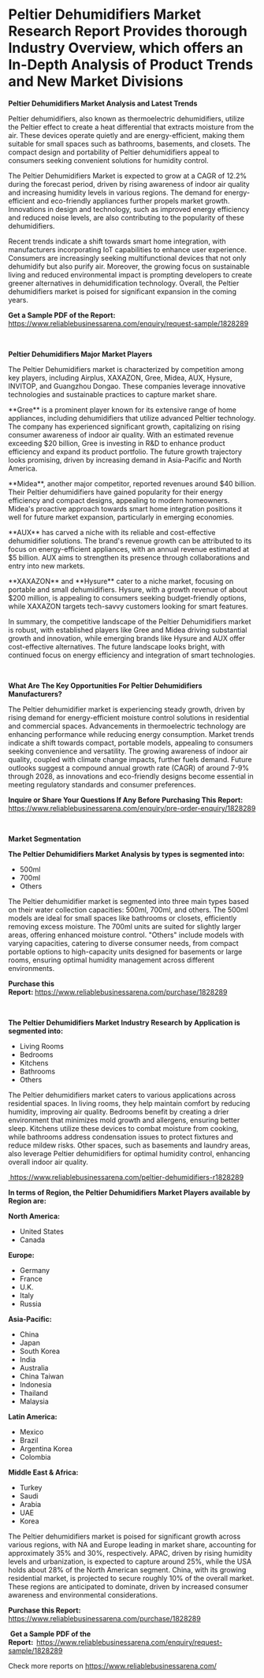 <p><h1>Peltier Dehumidifiers Market Research Report Provides thorough Industry Overview, which offers an In-Depth Analysis of Product Trends and New Market Divisions</h1></p><p><strong>Peltier Dehumidifiers Market Analysis and Latest Trends</strong></p>
<p><p>Peltier dehumidifiers, also known as thermoelectric dehumidifiers, utilize the Peltier effect to create a heat differential that extracts moisture from the air. These devices operate quietly and are energy-efficient, making them suitable for small spaces such as bathrooms, basements, and closets. The compact design and portability of Peltier dehumidifiers appeal to consumers seeking convenient solutions for humidity control.</p><p>The Peltier Dehumidifiers Market is expected to grow at a CAGR of 12.2% during the forecast period, driven by rising awareness of indoor air quality and increasing humidity levels in various regions. The demand for energy-efficient and eco-friendly appliances further propels market growth. Innovations in design and technology, such as improved energy efficiency and reduced noise levels, are also contributing to the popularity of these dehumidifiers. </p><p>Recent trends indicate a shift towards smart home integration, with manufacturers incorporating IoT capabilities to enhance user experience. Consumers are increasingly seeking multifunctional devices that not only dehumidify but also purify air. Moreover, the growing focus on sustainable living and reduced environmental impact is prompting developers to create greener alternatives in dehumidification technology. Overall, the Peltier dehumidifiers market is poised for significant expansion in the coming years.</p></p>
<p><strong>Get a Sample PDF of the Report:&nbsp;</strong> <a href="https://www.reliablebusinessarena.com/enquiry/request-sample/1828289?utm_campaign=2518&utm_medium=2&utm_source=Github&utm_content=ia&utm_term=10042025&utm_id=peltier-dehumidifiers">https://www.reliablebusinessarena.com/enquiry/request-sample/1828289</a></p>
<p>&nbsp;</p>
<p><strong>Peltier Dehumidifiers Major Market Players</strong></p>
<p><p>The Peltier Dehumidifiers market is characterized by competition among key players, including Airplus, XAXAZON, Gree, Midea, AUX, Hysure, INVITOP, and Guangzhou Dongao. These companies leverage innovative technologies and sustainable practices to capture market share.</p><p>**Gree** is a prominent player known for its extensive range of home appliances, including dehumidifiers that utilize advanced Peltier technology. The company has experienced significant growth, capitalizing on rising consumer awareness of indoor air quality. With an estimated revenue exceeding $20 billion, Gree is investing in R&D to enhance product efficiency and expand its product portfolio. The future growth trajectory looks promising, driven by increasing demand in Asia-Pacific and North America.</p><p>**Midea**, another major competitor, reported revenues around $40 billion. Their Peltier dehumidifiers have gained popularity for their energy efficiency and compact designs, appealing to modern homeowners. Midea's proactive approach towards smart home integration positions it well for future market expansion, particularly in emerging economies.</p><p>**AUX** has carved a niche with its reliable and cost-effective dehumidifier solutions. The brand's revenue growth can be attributed to its focus on energy-efficient appliances, with an annual revenue estimated at $5 billion. AUX aims to strengthen its presence through collaborations and entry into new markets.</p><p>**XAXAZON** and **Hysure** cater to a niche market, focusing on portable and small dehumidifiers. Hysure, with a growth revenue of about $200 million, is appealing to consumers seeking budget-friendly options, while XAXAZON targets tech-savvy customers looking for smart features.</p><p>In summary, the competitive landscape of the Peltier Dehumidifiers market is robust, with established players like Gree and Midea driving substantial growth and innovation, while emerging brands like Hysure and AUX offer cost-effective alternatives. The future landscape looks bright, with continued focus on energy efficiency and integration of smart technologies.</p></p>
<p>&nbsp;</p>
<p><strong>What Are The Key Opportunities For Peltier Dehumidifiers Manufacturers?</strong></p>
<p><p>The Peltier dehumidifier market is experiencing steady growth, driven by rising demand for energy-efficient moisture control solutions in residential and commercial spaces. Advancements in thermoelectric technology are enhancing performance while reducing energy consumption. Market trends indicate a shift towards compact, portable models, appealing to consumers seeking convenience and versatility. The growing awareness of indoor air quality, coupled with climate change impacts, further fuels demand. Future outlooks suggest a compound annual growth rate (CAGR) of around 7-9% through 2028, as innovations and eco-friendly designs become essential in meeting regulatory standards and consumer preferences.</p></p>
<p><strong>Inquire or Share Your Questions If Any Before Purchasing This Report:</strong> <a href="https://www.reliablebusinessarena.com/enquiry/pre-order-enquiry/1828289?utm_campaign=2518&utm_medium=2&utm_source=Github&utm_content=ia&utm_term=10042025&utm_id=peltier-dehumidifiers">https://www.reliablebusinessarena.com/enquiry/pre-order-enquiry/1828289</a></p>
<p>&nbsp;</p>
<p><strong>Market Segmentation</strong></p>
<p><strong>The Peltier Dehumidifiers Market Analysis by types is segmented into:</strong></p>
<p><ul><li>500ml</li><li>700ml</li><li>Others</li></ul></p>
<p><p>The Peltier dehumidifier market is segmented into three main types based on their water collection capacities: 500ml, 700ml, and others. The 500ml models are ideal for small spaces like bathrooms or closets, efficiently removing excess moisture. The 700ml units are suited for slightly larger areas, offering enhanced moisture control. "Others" include models with varying capacities, catering to diverse consumer needs, from compact portable options to high-capacity units designed for basements or large rooms, ensuring optimal humidity management across different environments.</p></p>
<p><strong>Purchase this Report:&nbsp;</strong><a href="https://www.reliablebusinessarena.com/purchase/1828289?utm_campaign=2518&utm_medium=2&utm_source=Github&utm_content=ia&utm_term=10042025&utm_id=peltier-dehumidifiers">https://www.reliablebusinessarena.com/purchase/1828289</a></p>
<p>&nbsp;</p>
<p><strong>The Peltier Dehumidifiers Market Industry Research by Application is segmented into:</strong></p>
<p><ul><li>Living Rooms</li><li>Bedrooms</li><li>Kitchens</li><li>Bathrooms</li><li>Others</li></ul></p>
<p><p>The Peltier dehumidifiers market caters to various applications across residential spaces. In living rooms, they help maintain comfort by reducing humidity, improving air quality. Bedrooms benefit by creating a drier environment that minimizes mold growth and allergens, ensuring better sleep. Kitchens utilize these devices to combat moisture from cooking, while bathrooms address condensation issues to protect fixtures and reduce mildew risks. Other spaces, such as basements and laundry areas, also leverage Peltier dehumidifiers for optimal humidity control, enhancing overall indoor air quality.</p></p>
<p><a href="https://www.reliablebusinessarena.com/peltier-dehumidifiers-r1828289?utm_campaign=2518&utm_medium=2&utm_source=Github&utm_content=ia&utm_term=10042025&utm_id=peltier-dehumidifiers">&nbsp;https://www.reliablebusinessarena.com/peltier-dehumidifiers-r1828289</a></p>
<p><strong>In terms of Region, the Peltier Dehumidifiers Market Players available by Region are:</strong></p>
<p>
    <p> <strong> North America: </strong>
        <ul>
            <li>United States</li>
            <li>Canada</li>
        </ul>
        </p> 
    <p> <strong> Europe: </strong>
        <ul>
            <li>Germany</li>
            <li>France</li>
            <li>U.K.</li>
            <li>Italy</li>
            <li>Russia</li>
        </ul>
        </p> 
    <p> <strong> Asia-Pacific: </strong>
        <ul>
            <li>China</li>
            <li>Japan</li>
            <li>South Korea</li>
            <li>India</li>
            <li>Australia</li>
            <li>China Taiwan</li>
            <li>Indonesia</li>
            <li>Thailand</li>
            <li>Malaysia</li>
        </ul>
        </p> 
    <p> <strong> Latin America: </strong>
        <ul>
            <li>Mexico</li>
            <li>Brazil</li>
            <li>Argentina Korea</li>
            <li>Colombia</li>
        </ul>
        </p> 
    <p> <strong> Middle East & Africa: </strong>
        <ul>
            <li>Turkey</li>
            <li>Saudi</li>
            <li>Arabia</li>
            <li>UAE</li>
            <li>Korea</li>
        </ul>
    </p>
    </p>
<p><p>The Peltier dehumidifiers market is poised for significant growth across various regions, with NA and Europe leading in market share, accounting for approximately 35% and 30%, respectively. APAC, driven by rising humidity levels and urbanization, is expected to capture around 25%, while the USA holds about 28% of the North American segment. China, with its growing residential market, is projected to secure roughly 10% of the overall market. These regions are anticipated to dominate, driven by increased consumer awareness and environmental considerations.</p></p>
<p><strong>Purchase this Report: </strong><a href="https://www.reliablebusinessarena.com/purchase/1828289?utm_campaign=2518&utm_medium=2&utm_source=Github&utm_content=ia&utm_term=10042025&utm_id=peltier-dehumidifiers">https://www.reliablebusinessarena.com/purchase/1828289</a></p>
<p>&nbsp;<strong>Get a Sample PDF of the Report:&nbsp;&nbsp;</strong><a href="https://www.reliablebusinessarena.com/enquiry/request-sample/1828289?utm_campaign=2518&utm_medium=2&utm_source=Github&utm_content=ia&utm_term=10042025&utm_id=peltier-dehumidifiers">https://www.reliablebusinessarena.com/enquiry/request-sample/1828289</a></p>
<p><strong></strong></p>
<p>Check more reports on <a href="https://www.reliablebusinessarena.com/?utm_campaign=2518&utm_medium=2&utm_source=Github&utm_content=ia&utm_term=10042025&utm_id=peltier-dehumidifiers">https://www.reliablebusinessarena.com/</a></p>